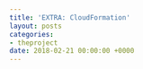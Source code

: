 ```yaml
---
title: 'EXTRA: CloudFormation'
layout: posts
categories:
- theproject
date: 2018-02-21 00:00:00 +0000
---
```

